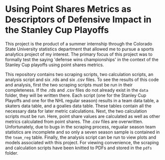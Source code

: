 # Using Point Shares Metrics as Descriptors of Defensive Impact in the Stanley Cup Playoffs

This project is the product of a summer internship through the Colorado State University statistics department that allowed me to pursue a sports analytics project of my interest. The primary focus of this project was to formally test the saying 'defense wins championships' in the context of the Stanley Cup playoffs using point shares metrics. 

This repository contains two scraping scripts, two calculation scripts, an analysis script and six .rds and six .csv files. To see the results of this code and analysis, first the two scraping scripts must be run in their completeness. If the .rds and .csv files do not already exist in the `data` folder, they will be written there. Each script (one for the Stanley Cup Playoffs and one for the NHL regular season) results in a team data table, a skaters data table, and a goalies data table. These tables contain all the necessary data for later metric calculations. Next, the two calculation scripts must be run. Here, point share values are calculated as well as other metrics calculated from point shares. The .csv files are overwritten. Unfortunately, due to bugs in the scraping process, regualar season team statistics are incomplete and so only a seven season sample is contained in the `team_reg` table. Finally, the analysis script can be run to view plots and models associated with this project. For viewing convenience, the scraping and calculation scripts have been knitted to PDFs and stored in the `pdfs` folder. 
